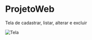 # ProjetoWeb
Tela de cadastrar, listar, alterar e excluir

![Tela](https://user-images.githubusercontent.com/42946359/236341297-017aa517-7e5a-4bc9-baed-4aa50f548a77.png)

